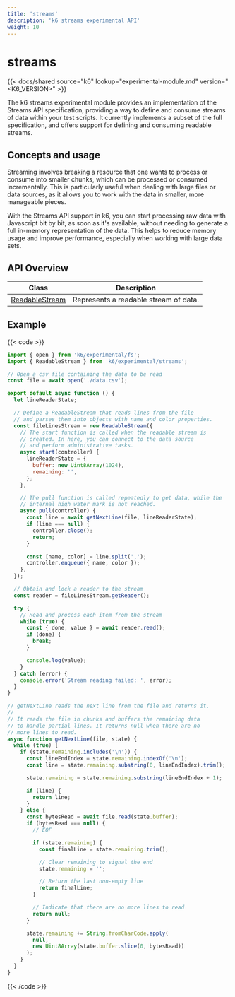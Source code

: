 ```yaml
---
title: 'streams'
description: 'k6 streams experimental API'
weight: 10
---
```


# streams

{{< docs/shared source="k6" lookup="experimental-module.md" version="<K6_VERSION>" >}}

The k6 streams experimental module provides an implementation of the Streams API specification, providing a way to define and consume streams of data within your test scripts. It currently implements a subset of the full specification, and offers support for defining and consuming readable streams.

## Concepts and usage

Streaming involves breaking a resource that one wants to process or consume into smaller chunks, which can be processed or consumed incrementally. This is particularly useful when dealing with large files or data sources, as it allows you to work with the data in smaller, more manageable pieces.

With the Streams API support in k6, you can start processing raw data with Javascript bit by bit, as soon as it's available, without needing to generate a full in-memory representation of the data. This helps to reduce memory usage and improve performance, especially when working with large data sets.

## API Overview

| Class                                                                                                            | Description                           |
| ---------------------------------------------------------------------------------------------------------------- | ------------------------------------- |
| [ReadableStream](https://grafana.com/docs/k6/<K6_VERSION>/javascript-api/k6-experimental/streams/readablestream) | Represents a readable stream of data. |

## Example

{{< code >}}

```javascript
import { open } from 'k6/experimental/fs';
import { ReadableStream } from 'k6/experimental/streams';

// Open a csv file containing the data to be read
const file = await open('./data.csv');

export default async function () {
  let lineReaderState;

  // Define a ReadableStream that reads lines from the file
  // and parses them into objects with name and color properties.
  const fileLinesStream = new ReadableStream({
    // The start function is called when the readable stream is
    // created. In here, you can connect to the data source
    // and perform administrative tasks.
    async start(controller) {
      lineReaderState = {
        buffer: new Uint8Array(1024),
        remaining: '',
      };
    },

    // The pull function is called repeatedly to get data, while the
    // internal high water mark is not reached.
    async pull(controller) {
      const line = await getNextLine(file, lineReaderState);
      if (line === null) {
        controller.close();
        return;
      }

      const [name, color] = line.split(',');
      controller.enqueue({ name, color });
    },
  });

  // Obtain and lock a reader to the stream
  const reader = fileLinesStream.getReader();

  try {
    // Read and process each item from the stream
    while (true) {
      const { done, value } = await reader.read();
      if (done) {
        break;
      }

      console.log(value);
    }
  } catch (error) {
    console.error('Stream reading failed: ', error);
  }
}

// getNextLine reads the next line from the file and returns it.
//
// It reads the file in chunks and buffers the remaining data
// to handle partial lines. It returns null when there are no
// more lines to read.
async function getNextLine(file, state) {
  while (true) {
    if (state.remaining.includes('\n')) {
      const lineEndIndex = state.remaining.indexOf('\n');
      const line = state.remaining.substring(0, lineEndIndex).trim();

      state.remaining = state.remaining.substring(lineEndIndex + 1);

      if (line) {
        return line;
      }
    } else {
      const bytesRead = await file.read(state.buffer);
      if (bytesRead === null) {
        // EOF

        if (state.remaining) {
          const finalLine = state.remaining.trim();

          // Clear remaining to signal the end
          state.remaining = '';

          // Return the last non-empty line
          return finalLine;
        }

        // Indicate that there are no more lines to read
        return null;
      }

      state.remaining += String.fromCharCode.apply(
        null,
        new Uint8Array(state.buffer.slice(0, bytesRead))
      );
    }
  }
}
```

{{< /code >}}
